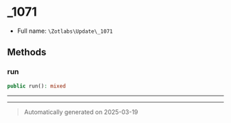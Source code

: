 
# _1071





* Full name: `\Zotlabs\Update\_1071`




## Methods


### run



```php
public run(): mixed
```












***


***
> Automatically generated on 2025-03-19
